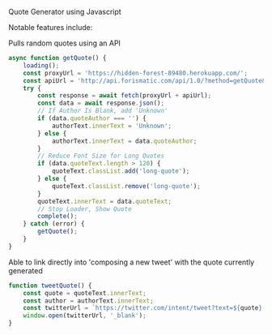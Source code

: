 Quote Generator using Javascript

Notable features include:

Pulls random quotes using an API
```javascript
async function getQuote() {
    loading();
    const proxyUrl = 'https://hidden-forest-89480.herokuapp.com/';
    const apiUrl = 'http://api.forismatic.com/api/1.0/?method=getQuote&lang=en&format=json';
    try {
        const response = await fetch(proxyUrl + apiUrl);
        const data = await response.json();
        // If Author Is Blank, add 'Unknown'
        if (data.quoteAuthor === '') {
            authorText.innerText = 'Unknown';
        } else {
            authorText.innerText = data.quoteAuthor;
        }
        // Reduce Font Size for Long Quotes
        if (data.quoteText.length > 120) {
            quoteText.classList.add('long-quote');
        } else {
            quoteText.classList.remove('long-quote');
        }
        quoteText.innerText = data.quoteText;
        // Stop Loader, Show Quote
        complete();
    } catch (error) {
        getQuote();
    }
}
```

Able to link directly into 'composing a new tweet' with the quote currently generated
```javascript
function tweetQuote() {
    const quote = quoteText.innerText;
    const author = authorText.innerText;
    const twitterUrl = `https://twitter.com/intent/tweet?text=${quote} - ${author}`;
    window.open(twitterUrl, '_blank');
}
```




